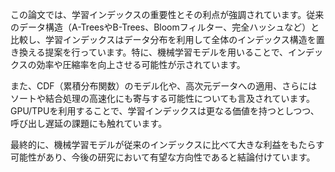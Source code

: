 この論文では、学習インデックスの重要性とその利点が強調されています。従来のデータ構造（A-TreesやB-Trees、Bloomフィルター、完全ハッシュなど）と比較し、学習インデックスはデータ分布を利用して全体のインデックス構造を置き換える提案を行っています。特に、機械学習モデルを用いることで、インデックスの効率や圧縮率を向上させる可能性が示されています。

また、CDF（累積分布関数）のモデル化や、高次元データへの適用、さらにはソートや結合処理の高速化にも寄与する可能性についても言及されています。GPU/TPUを利用することで、学習インデックスは更なる価値を持つとしつつ、呼び出し遅延の課題にも触れています。

最終的に、機械学習モデルが従来のインデックスに比べて大きな利益をもたらす可能性があり、今後の研究において有望な方向性であると結論付けています。